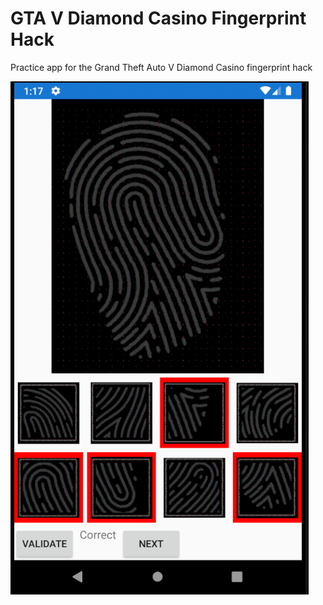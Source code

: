 # GTA V Diamond Casino Fingerprint Hack
Practice app for the Grand Theft Auto V Diamond Casino fingerprint hack 

![screenshot](./screenshot.PNG)